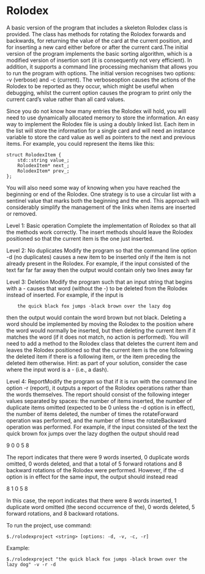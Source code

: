 # Rolodex

A  basic  version  of  the  program  that  includes  a  skeleton Rolodex  class  is  provided. The  class  has  methods  for  rotating the Rolodex forwards and backwards, for returning the value of the card at the current position, and for inserting a new card either before or after the current card.The initial version of the program implements the basic sorting algorithm, which is a modified version of insertion sort (it is consequently not very efficient). In addition, it supports a command line processing mechanism that allows you to run  the  program  with  options.  The  initial  version  recognises  two  options: -v  (verbose)  and -c  (current).  The verboseoption  causes  the  actions  of  the  Rolodex  to  be  reported  as  they  occur,  which  might  be  useful  when  debugging,  whilst  the current option causes the program to print only the current card’s value rather than all card values. 

Since you do not know how many entries the Rolodex will hold, you will need to use dynamically allocated memory to store the information. An easy way to implement the Rolodex file is using a doubly linked list. Each item in the list will store the information for a single card and will need an instance variable to store the card value as well as pointers to the next and previous items. For example, you could represent the items like this: 

	struct RolodexItem { 
		std::string value_;     
		RolodexItem* next_;     
		RolodexItem* prev_; 
	}; 

You will also need some way of knowing when you have reached the beginning or end of the Rolodex. One strategy is to use a circular list with a sentinel value that marks both the beginning and the end. This approach will considerably simplify the management of the links when items are inserted or removed. 

Level 1: Basic operation
Complete  the  implementation  of Rolodex  so  that  all  the  methods  work  correctly. The  insert  methods  should  leave  the Rolodex positioned so that the current item is the one just inserted. 

Level 2: No duplicates
Modify the program so that the command line option -d (no duplicates) causes a new item to be inserted only if the item is not already present in the Rolodex. For example, if the input consisted of the text far far far away then the output would contain only two lines away far

Level 3: Deletion
Modify the program such that an input string that begins with a - causes that word (without the -) to be deleted from the Rolodex instead of inserted. For example, if the input is 

		the quick black fox jumps -black brown over the lazy dog

then the output would contain the word brown but not black. Deleting  a  word  should  be  implemented  by  moving  the  Rolodex  to  the  position  where  the  word  would  normally  be inserted, but then deleting the current item if it matches the word (if it does not match, no action is performed). You will need  to  add  a  method  to  the  Rolodex  class  that  deletes  the  current  item  and  leaves  the  Rolodex  positioned  so  that  the current  item  is  the  one following  the  deleted  item  if  there  is  a  following  item,  or  the  item preceding  the  deleted  item otherwise. 
Hint: as part of your solution, consider the case where the input word is a - (i.e., a dash). 

Level 4: ReportModify  the  program  so  that  if  it  is  run  with  the  command  line  option -r  (report),  it  outputs  a  report  of  the  Rolodex operations  rather  than  the  words  themselves.  The  report  should  consist  of  the  following  integer  values  separated  by spaces: the number of items inserted, the number of duplicate items omitted (expected to be 0 unless the -d option is in effect), the number of items deleted, the number of times the rotateForward operation was performed, and the number of times the rotateBackward operation was performed. For example, if the input consisted of the text the quick brown fox jumps over the lazy dogthen the output should read 

9 0 0 5 8

The report indicates that there were 9 words inserted, 0 duplicate words omitted, 0 words deleted, and that a total of 5 forward rotations and 8 backward rotations of the Rolodex were performed. However, if the -d option is in effect for the same input, the output should instead read 

8 1 0 5 8

In this case, the report indicates that there were 8 words inserted, 1 duplicate word omitted (the second occurrence of the), 0 words deleted, 5 forward rotations, and 8 backward rotations.

To run the project, use command:

```
$./rolodexproject <string> [options: -d, -v, -c, -r]
```

Example:

```
$./rolodexproject "the quick black fox jumps -black brown over the lazy dog" -v -r -d
```
